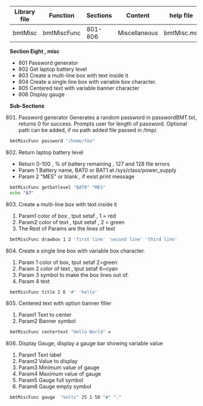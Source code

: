 | Library file | Function | Sections | Content | help file |
| ---- | ---- | ---- | ---- | ---- |
|  bmtMisc  | bmtMiscFunc  | 801-806  | Miscellaneous | bmtMisc.md |


**Section Eight , misc**

* 801 Password generator 
* 802 Get laptop battery level
* 803 Create a multi-line box with text inside it 
* 804 Create a single line box with variable box character. 
* 805 Centered text with variable banner character
* 806 Display gauge

**Sub-Sections**

801)  Password generator 
Generates a random password in passwordBMT.txt, returns 0 for success.
Prompts user for length of password. Optional path can be added, if no path added 
file passed in /tmp/.

```sh
bmtMiscFunc password "/home/foo"
```

802) Return laptop battery level
* Return 0-100 , % of battery remaining , 127 and 128 file errors
* Param 1 Battery name, BAT0 or BAT1 at /sys/class/power_supply
* Param 2 "MES" or blank , if exist print message

```sh
bmtMiscFunc getbatlevel "BAT0" "MES"
echo "$?"
```
803) Create a multi-line box with text inside it 

1. Param1 color of box , tput setaf , 1 = red
2. Param2 color of text  , tput setaf , 2 = green
3. The Rest of Params are the lines of text

```sh
bmtMiscFunc drawbox 1 2 'first line' 'second line' 'third line'
```

804) Create a single line box with variable box character. 
1. Param 1 color of box,  tput setaf 2=green
2. Param 2 color of text ,  tput setaf 6=cyan
3. Param 3 symbol to make the box lines out of.
4. Param 4 text

```sh
bmtMiscFunc title 2 6 '#' 'hello'
```

805) Centered text with option  banner filler
1. Param1 Text to center
2. Param2 Banner symbol 

```sh
bmtMiscFunc centertext "Hello World" =
```

806) Display Gauge, display a gauge bar showing variable value

1. Param1 Text label
2. Param2 Value to display
3. Param3 Minimum value of gauge
4. Param4 Maximum value of gauge
5. Param5 Gauge full symbol
6. Param6  Gauge empty symbol

```sh
bmtMiscFunc gauge  "Volts" 25 1 50 "#" "."
```
